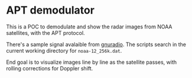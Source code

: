 # APT demodulator 
This is a POC to demodulate and show the radar images from NOAA satellites, with the APT protocol. 

There's a sample signal avalaible from [gnuradio](https://gnuradio.org/redmine/projects/gnuradio/wiki/SampleData). The scripts search in the current working directory for `noaa-12_256k.dat`.

End goal is to visualize images line by line as the satellite passes, with rolling corrections for Doppler shift.
